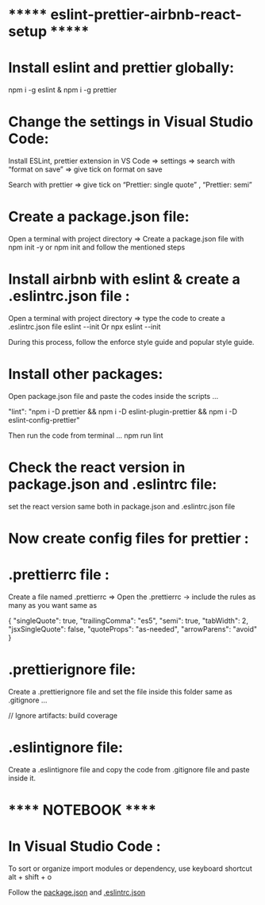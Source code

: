 # ***** eslint-prettier-airbnb-react-setup ***** #

# Install eslint and prettier globally:
npm i -g eslint & npm i -g prettier

# Change the settings in Visual Studio Code:
Install ESLint, prettier extension in VS Code ⇒ settings ⇒ search with “format on save” ⇒ give tick on format on save 

Search with prettier ⇒ give tick on “Prettier: single quote” , “Prettier: semi” 

# Create a package.json file:
Open a terminal with project directory ⇒ Create a package.json file with npm init -y or npm init and follow the mentioned steps 

# Install airbnb with eslint & create a .eslintrc.json file :
Open a terminal with project directory ⇒ type the code to create a .eslintrc.json file 
eslint --init
Or 
npx eslint --init

During this process, follow the enforce style guide and popular style guide.

# Install other packages:
Open package.json file and paste the codes inside the scripts …
 
"lint": "npm i -D prettier && npm i -D eslint-plugin-prettier && npm i -D eslint-config-prettier"

Then run the code from terminal ...
npm run lint

# Check the react version in package.json and .eslintrc file:
set the react version same both in package.json and .eslintrc.json file

# Now create config files for prettier :
# .prettierrc file :
Create a file named .prettierrc ⇒ Open the .prettierrc → include the rules as many as you want same as 

{
    "singleQuote": true,
    "trailingComma": "es5",
    "semi": true,
    "tabWidth": 2,
    "jsxSingleQuote": false,
    "quoteProps": "as-needed",
    "arrowParens": "avoid"
}

# .prettierignore file:
Create a .prettierignore file and set the file inside this folder same as .gitignore …

// Ignore artifacts:
build
coverage 

# .eslintignore file:
Create a .eslintignore file and copy the code from .gitignore file and paste inside it.

# **** NOTEBOOK **** #
# In Visual Studio Code :
To sort or organize import modules or dependency, use keyboard shortcut alt + shift + o

Follow the <a href="https://github.com/Mozahedul/setup-eslint-airbnb-prettier_in_react/blob/main/package.json">package.json</a> 
and <a href="https://github.com/Mozahedul/setup-eslint-airbnb-prettier_in_react/blob/main/.eslintrc.json">.eslintrc.json</a>


 
